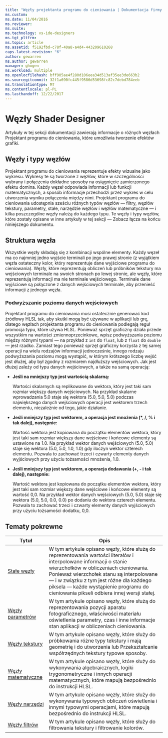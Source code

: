 ```yaml
---
title: "Węzły projektanta programu do cieniowania | Dokumentacja firmy Microsoft"
ms.custom: 
ms.date: 11/04/2016
ms.reviewer: 
ms.suite: 
ms.technology: vs-ide-designers
ms.tgt_pltfrm: 
ms.topic: article
ms.assetid: f5192fbd-c78f-40a8-a4d4-443209610268
caps.latest.revision: "6"
author: gewarren
ms.author: gewarren
manager: ghogen
ms.workload: multiple
ms.openlocfilehash: bff905ae4f280d106eea34d513af35ee3de663b2
ms.sourcegitcommit: 32f1a690fc445f9586d53698fc82c7debd784eeb
ms.translationtype: MT
ms.contentlocale: pl-PL
ms.lasthandoff: 12/22/2017
---
```

# <a name="shader-designer-nodes"></a>Węzły Shader Designer
Artykuły w tej sekcji dokumentacji zawierają informacje o różnych węzłach Projektant programu do cieniowania, które umożliwia tworzenie efektów grafiki.  
  
## <a name="nodes-and-node-types"></a>Węzły i typy węzłów  
 Projektant programu do cieniowania reprezentuje efekty wizualne jako wykresu. Wykresy te są tworzone z węzłów, które w szczególności wybrany i połączenia dokładne sposoby na osiągnięcie zamierzonego efektu domina. Każdy węzeł odpowiada informacji lub funkcji matematycznych, a sposób informacje przechodzi przez wykres w celu utworzenia wyniku połączenia między nimi. Projektant programu do cieniowania udostępnia sześciu różnych typów węzłów — filtry, węzłów tekstury, parametry, stałe, narzędzie węzłów i węzłów matematyczne — i kilka poszczególne węzły należą do każdego typu. Te węzły i typy węzłów, które zostały opisane w inne artykuły w tej sekcji — Zobacz łącza na końcu niniejszego dokumentu.  
  
## <a name="node-structure"></a>Struktura węzła  
 Wszystkie węzły składają się z kombinacji wspólne elementy. Każdy węzeł ma co najmniej jedno wyjście terminali po jego prawej stronie (z wyjątkiem węzła ostateczny kolor, który reprezentuje dane wyjściowe programu do cieniowania). Węzły, które reprezentują obliczeń lub próbników tekstury ma wejściowych terminale na swoich stronach po lewej stronie, ale węzły, które reprezentują informacji ma nie terminale wejściowego. Terminale dane wyjściowe są połączone z danych wejściowych terminale, aby przenieść informacji z jednego węzła.  
  
### <a name="promotion-of-inputs"></a>Podwyższanie poziomu danych wejściowych  
 Projektant programu do cieniowania musi ostatecznie generować kod źródłowy HLSL tak, aby skutki mogą być używane w aplikacji lub grę, dlatego węzłach projektanta programu do cieniowania podlegają reguł promocja typu, które używa HLSL. Ponieważ sprzęt graficzny działa przede wszystkim na wartości zmiennoprzecinkowe, wpisz podwyższania poziomu między różnymi typami — na przykład z `int` do `float`, lub z `float` do `double`— jest rzadko. Zamiast tego ponieważ sprzęt graficzny korzysta z tej samej operacji na wielu rodzajów informacji jednocześnie, innego rodzaju podwyższania poziomu mogą wystąpić, w którym krótszego liczbę wejść jest dłużej, aby był zgodny z rozmiarem najdłuższy wejściowych. Jak jest dłużej zależy od typu danych wejściowych, a także na samą operacją:  
  
-   **Jeśli na mniejszy typ jest wartością skalarną:**  
  
     Wartości skalarnych są replikowane do wektora, który jest taki sam rozmiar większy danych wejściowych. Na przykład skalarne wprowadzania 5.0 staje się wektora (5.0, 5.0, 5.0) podczas największego danych wejściowych operacji jest wektorem trzech elementu, niezależnie od tego, jakie działanie.  
  
-   **Jeśli mniejszy typ jest wektorem, a operacja jest mnożenia (\*, /, % i tak dalej), następnie:**  
  
     Wartość wektora jest kopiowana do początku elementów wektora, który jest taki sam rozmiar większy dane wejściowe i końcowe elementy są ustawione na 1.0. Na przykład wektor danych wejściowych (5.0, 5.0) staje się wektora (5.0, 5.0, 1.0, 1.0) gdy iloczyn wektor czterech elementu. Pozwala to zachować trzeci i czwarty elementy danych wyjściowych przy użyciu tożsamości mnożenia, 1.0.  
  
-   **Jeśli mniejszy typ jest wektorem, a operacja dodawania (+, - i tak dalej), następnie:**  
  
     Wartość wektora jest kopiowana do początku elementów wektora, który jest taki sam rozmiar większy dane wejściowe i końcowe elementy są wartość 0,0. Na przykład wektor danych wejściowych (5.0, 5.0) staje się wektora (5.0, 5.0, 0.0, 0.0) po dodaniu do wektora czterech elementu. Pozwala to zachować trzeci i czwarty elementy danych wyjściowych przy użyciu tożsamości dodatku, 0,0.  
  
## <a name="related-topics"></a>Tematy pokrewne  
  
|Tytuł|Opis|  
|-----------|-----------------|  
|[Stałe węzły](../designers/constant-nodes.md)|W tym artykule opisano węzły, które służą do reprezentowania wartości literałów i interpolowane informacji o stanie wierzchołków w obliczeniach cieniowania. Ponieważ wierzchołek stanu są interpolowane — i w związku z tym jest różne dla każdego piksela — każde wystąpienie programu do cieniowania pikseli odbiera innej wersji stałej.|  
|[Węzły parametrów](../designers/parameter-nodes.md)|W tym artykule opisano węzły, które służą do reprezentowania pozycji aparatu fotograficznego, właściwości materiału oświetlenia parametry, czas i inne informacje stan aplikacji w obliczeniach cieniowania.|  
|[Węzły tekstury](../designers/texture-nodes.md)|W tym artykule opisano węzły, które służy do próbkowania różne typy tekstury i mają geometrię i do utworzenia lub Przekształcanie współrzędnych tekstury typowe sposoby.|  
|[Węzły matematyczne](../designers/math-nodes.md)|W tym artykule opisano węzły, które służy do wykonywania algebraicznych, logiki trygonometryczne i innych operacji matematycznych, które mapują bezpośrednio do instrukcji HLSL.|  
|[Węzły narzędzi](../designers/utility-nodes.md)|W tym artykule opisano węzły, które służy do wykonywania typowych obliczeń oświetlenia i innymi typowymi operacjami, które mapują bezpośrednio do instrukcji HLSL.|  
|[Węzły filtrów](../designers/filter-nodes.md)|W tym artykule opisano węzły, które służy do filtrowania tekstury i filtrowanie kolorów.|